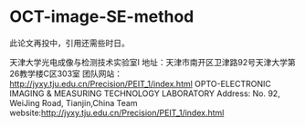 # OCT-image-SE-method
 此论文再投中，引用还需些时日。
 
 
天津大学光电成像与检测技术实验室I
地址：天津市南开区卫津路92号天津大学第26教学楼C区303室
团队网站：http://jyxy.tju.edu.cn/Precision/PEIT_1/index.html
OPTO-ELECTRONIC IMAGING & MEASURING TECHNOLOGY LABORATORY
Address: No. 92, WeiJing Road, Tianjin,China
Team website:http://jyxy.tju.edu.cn/Precision/PEIT_1/index.html
